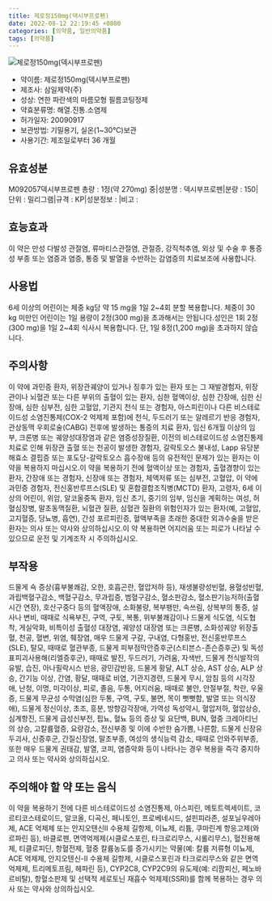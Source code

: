 ```yaml
---
title: 제로정150mg(덱시부프로펜)
date: 2022-08-12 22:19:45 +0800
categories: [의약품, 일반의약품]
tags: [의약품]
---
```

![제로정150mg(덱시부프로펜)](https://nedrug.mfds.go.kr/pbp/cmn/itemImageDownload/1NOwp2F6OTx)

- 약이름: 제로정150mg(덱시부프로펜)
- 제조사: 삼일제약(주)
- 성상: 연한 파란색의 마름모형 필름코팅정제
- 약효분류명: 해열.진통.소염제
- 허가일자: 20090917
- 보관방법: 기밀용기, 실온(1~30℃)보관
- 사용기간: 제조일로부터 36 개월
## 유효성분
M092057덱시부프로펜
총량 : 1정(약 270mg) 중|성분명 : 덱시부프로펜|분량 : 150|단위 : 밀리그램|규격 : KP|성분정보 : |비고 :
## 효능효과
이 약은 만성 다발성 관절염, 류마티스관절염, 관절증, 강직척추염, 외상 및 수술 후 통증성 부종 또는 염증과 염증, 통증 및 발열을 수반하는 감염증의 치료보조에 사용합니다.
## 사용법
6세 이상의 어린이는 체중 kg당 약 15 mg을 1일 2~4회 분할 복용합니다. 체중이 30 kg 미만인 어린이는 1일 용량이 2정(300 mg)을 초과해서는 안됩니다.성인은 1회 2정(300 mg)을 1일 2~4회 식사시 복용합니다. 단, 1일 8정(1,200 mg)을 초과하지 않습니다.
## 주의사항
이 약에 과민증 환자, 위장관궤양이 있거나 징후가 있는 환자 또는 그 재발경험자, 위장관이나 뇌혈관 또는 다른 부위의 출혈이 있는 환자, 심한 혈액이상, 심한 간장애, 심한 신장애, 심한 심부전, 심한 고혈압, 기관지 천식 또는 경험자, 아스피린이나 다른 비스테로이드성 소염진통제(COX-2 억제제 포함)에 천식, 두드러기 또는 알레르기 반응 경험자, 관상동맥 우회로술(CABG) 전후에 발생하는 통증의 치료 환자, 임신 6개월 이상의 임부, 크론병 또는 궤양성대장염과 같은 염증성장질환, 이전의 비스테로이드성 소염진통제 치료로 인해 위장관 출혈 또는 천공이 발생한 경험자, 갈락토오스 불내성, Lapp 유당분해효소 결핍증 또는 포도당-갈락토오스 흡수장애 등의 유전적인 문제가 있는 환자는 이 약을 복용하지 마십시오.이 약을 복용하기 전에 혈액이상 또는 경험자, 출혈경향이 있는 환자, 간장애 또는 경험자, 신장애 또는 경험자, 체액저류 또는 심부전, 고혈압, 이 약에 과민증 경험자, 전신홍반루프스(SLE) 및 혼합결합조직병(MCTD) 환자, 고령자, 6세 이상의 어린이, 위암, 알코올중독 환자, 임신 초기, 중기의 임부, 임신을 계획하는 여성, 허혈심장병, 말초동맥질환, 뇌혈관 질환, 심혈관 질환의 위험인자가 있는 환자(예, 고혈압, 고지혈증, 당뇨병, 흡연), 간성 포르피린증, 혈액부족을 초래한 중대한 외과수술을 받은 환자는 의사 또는 약사와 상의하십시오.이 약 복용하면 어지러움 또는 피로가 나타날 수 있으므로 운전 및 기계조작 시 주의하십시오.
## 부작용
드물게 쇽 증상(흉부불쾌감, 오한, 호흡곤란, 혈압저하 등), 재생불량성빈혈, 용혈성빈혈, 과립백혈구감소, 백혈구감소, 무과립증, 범혈구감소, 혈소판감소, 혈소판기능저하(출혈시간 연장), 호산구중다 등의 혈액장애, 소화불량, 복부팽만, 속쓰림, 상복부의 통증, 설사나 변비, 때때로 식욕부진, 구역, 구토, 복통, 위부불쾌감이나 드물게 식도염, 식도협착, 게실악화, 비특이성 출혈성 대장염, 궤양성 대장염 또는 크론병, 소화성궤양 위장출혈, 천공, 혈변, 위염, 췌장염, 매우 드물게 구갈, 구내염, 다형홍반, 전신홍반루프스(SLE), 탈모, 때때로 혈관부종, 드물게 피부점막안증후군(스티븐스-존슨증후군) 및 독성표피괴사용해(리엘증후군), 때때로 발진, 두드러기, 가려움, 자색반, 드물게 천식발작의 유발, 습진, 아나필락시스 반응, 광민감반응, 드물게 황달, ALT 상승, AST 상승, ALP 상승, 간기능 이상, 간염, 황달, 때때로 비염, 기관지경련, 드물게 무시, 암침 등의 시각장애, 난청, 이명, 미각이상, 피로, 졸음, 두통, 어지러움, 때때로 불안, 안절부절, 착란, 우울증, 드물게 무균성 수막염(심한 두통, 구역, 구토, 불면, 목이 뻣뻣함, 발열 또는 의식장애), 드물게 정신이상, 초조, 흥분, 방향감각장애, 가역성 독성약시, 혈압저하, 혈압상승, 심계항진, 드물게 급성신부전, 핍뇨, 혈뇨 등의 증상 및 요단백, BUN, 혈중 크레아티닌의 상승, 고칼륨혈증, 요량감소, 전신부종 및 이에 수반한 숨가쁨, 나른함, 드물게 신장유두괴사, 신증후군, 간질신장염, 말초부종, 여성의 생식능력 감소, 때때로 안와주위부종, 또한 매우 드물게 권태감, 발열, 코피, 염증악화 등이 나타나는 경우 복용을 즉각 중지하고 의사 또는 약사와 상의하십시오.
## 주의해야 할 약 또는 음식
이 약을 복용하기 전에 다른 비스테로이드성 소염진통제, 아스피린, 메토트렉세이트, 코르티코스테로이드, 알코올, 디곡신, 페니토인, 프로베네시드, 설핀피라존, 설포닐우레아제, ACE 억제제 또는 안지오텐신Ⅱ 수용체 길항제, 이뇨제, 리튬, 쿠마린계 항응고제(와르파린 등), 바클로펜, 면역억제제(시클로스포린, 타크로리무스, 시롤리무스), 혈전용해제, 티클로피딘, 항혈전제, 혈중 칼륨농도를 증가시키는 약물(예: 칼륨 저류형 이뇨제, ACE 억제제, 안지오텐신-Ⅱ 수용체 길항제, 시클로스포린과 타크로리무스와 같은 면역억제제, 트리메토프림, 헤파린 등), CYP2C8, CYP2C9의 유도제(예: 리팜피신, 페노바르비탈), 항혈소판제 및 선택적 세로토닌 재흡수 억제제(SSRI)를 함께 복용하는 경우 의사 또는 약사와 상의하십시오.
